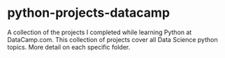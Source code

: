 # python-projects-datacamp
A collection of the projects I completed while learning Python at DataCamp.com. This collection of projects cover all Data Science python topics. More detail on each specific folder.
